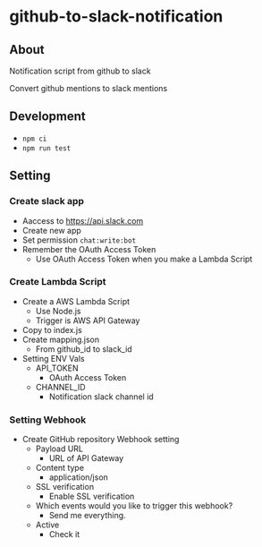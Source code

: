 # github-to-slack-notification

## About
Notification script from github to slack

Convert github mentions to slack mentions

## Development
- `npm ci`
- `npm run test`

## Setting
### Create slack app
- Aaccess to https://api.slack.com
- Create new app
- Set permission `chat:write:bot`
- Remember the OAuth Access Token
  - Use OAuth Access Token when you make a Lambda Script

### Create Lambda Script
- Create a AWS Lambda Script
  - Use Node.js
  - Trigger is AWS API Gateway
- Copy to index.js
- Create mapping.json
  - From github_id to slack_id
- Setting ENV Vals
  - API_TOKEN
    - OAuth Access Token
  - CHANNEL_ID
    - Notification slack channel id

### Setting Webhook
- Create GitHub repository Webhook setting
  - Payload URL
    - URL of API Gateway
  - Content type
    - application/json
  - SSL verification
    - Enable SSL verification
  - Which events would you like to trigger this webhook?
    - Send me everything.
  - Active
    - Check it